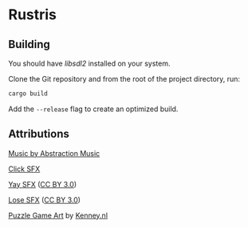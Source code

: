 # Rustris

## Building

You should have *libsdl2* installed on your system.

Clone the Git repository and from the root of the project directory, run:

```sh
cargo build
```

Add the `--release` flag to create an optimized build.

## Attributions

[Music by Abstraction Music](http://abstractionmusic.com/)

[Click SFX](https://freesound.org/people/kwahmah_02/sounds/256116/)

[Yay SFX](https://freesound.org/people/mlteenie/sounds/169233/) ([CC BY 3.0](https://creativecommons.org/licenses/by/3.0/))

[Lose SFX](https://freesound.org/people/V4cuum/sounds/348644/) ([CC BY 3.0](https://creativecommons.org/licenses/by/3.0/))

[Puzzle Game Art](https://opengameart.org/content/puzzle-pack-2-795-assets) by [Kenney.nl](http://kenney.nl/)
